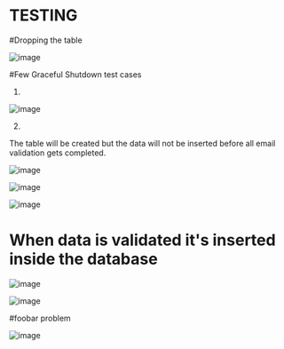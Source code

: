 # TESTING

#Dropping the table

![image](https://user-images.githubusercontent.com/33037244/177793092-6f47a0b9-0796-4665-9089-53d552111e22.png)


#Few Graceful Shutdown test cases

1)

![image](https://user-images.githubusercontent.com/33037244/177793826-ca8220a9-4a3c-41c4-98a1-fbbf27a2050a.png)


2)

The table will be created but the data will not be inserted before all email validation gets completed.

![image](https://user-images.githubusercontent.com/33037244/177794392-634a7468-bd39-44b4-bd87-b89211552132.png)


![image](https://user-images.githubusercontent.com/33037244/177794809-ddeefc28-363f-4400-a909-7fb0bf076a1c.png)


![image](https://user-images.githubusercontent.com/33037244/177795015-25e7009d-88e8-41de-8c68-be70b875931e.png)


# When data is validated it's inserted inside the database

![image](https://user-images.githubusercontent.com/33037244/177795147-5a387c8a-e4ed-4bcc-8f8a-adacb2458969.png)


![image](https://user-images.githubusercontent.com/33037244/177795423-b6c9124d-1f40-483a-9846-230527d17da9.png)




#foobar problem

![image](https://user-images.githubusercontent.com/33037244/177799171-85185feb-3f19-425b-bc24-6e88a98f6186.png)

